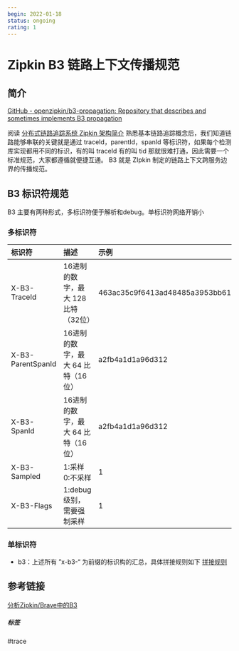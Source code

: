 ```yaml
---
begin: 2022-01-18
status: ongoing
rating: 1
---
```


# Zipkin B3 链路上下文传播规范
## 简介
[GitHub - openzipkin/b3-propagation: Repository that describes and sometimes implements B3 propagation](https://github.com/openzipkin/b3-propagation)

阅读 [分布式链路追踪系统 Zipkin 架构简介](https://juejin.cn/post/7054206638382645278) 熟悉基本链路追踪概念后，我们知道链路能够串联的关键就是通过 traceId，parentId，spanId 等标识符，如果每个检测库实现都用不同的标识，有的叫 traceId 有的叫 tid 那就很难打通，因此需要一个标准规范，大家都遵循就便捷互通。
B3 就是 ZIpkin 制定的链路上下文跨服务边界的传播规范。

## B3 标识符规范

B3 主要有两种形式，多标识符便于解析和debug。单标识符网络开销小

### 多标识符

| 标识符 | 描述 | 示例 |
|:------ |:---- |:---- |
|    X-B3-TraceId    | 16进制的数字，最大 128 比特（32位） | 463ac35c9f6413ad48485a3953bb6124 |
|    X-B3-ParentSpanId    | 16进制的数字，最大 64 比特（16位） | a2fb4a1d1a96d312 |
|    X-B3-SpanId    | 16进制的数字，最大 64 比特（16位） | a2fb4a1d1a96d312 |
|    X-B3-Sampled    | 1:采样 0:不采样 | 1 |
|    X-B3-Flags    | 1:debug级别，需要强制采样 | 1 |


### 单标识符
- b3：上述所有 ”x-b3-“ 为前缀的标识构的汇总，具体拼接规则如下 [拼接规则](https://github.com/openzipkin/b3-propagation#single-header)




## 参考链接

[分析Zipkin/Brave中的B3](http://www.360doc.com/content/21/0111/14/39821762_956315245.shtml)

##### 标签
#trace 